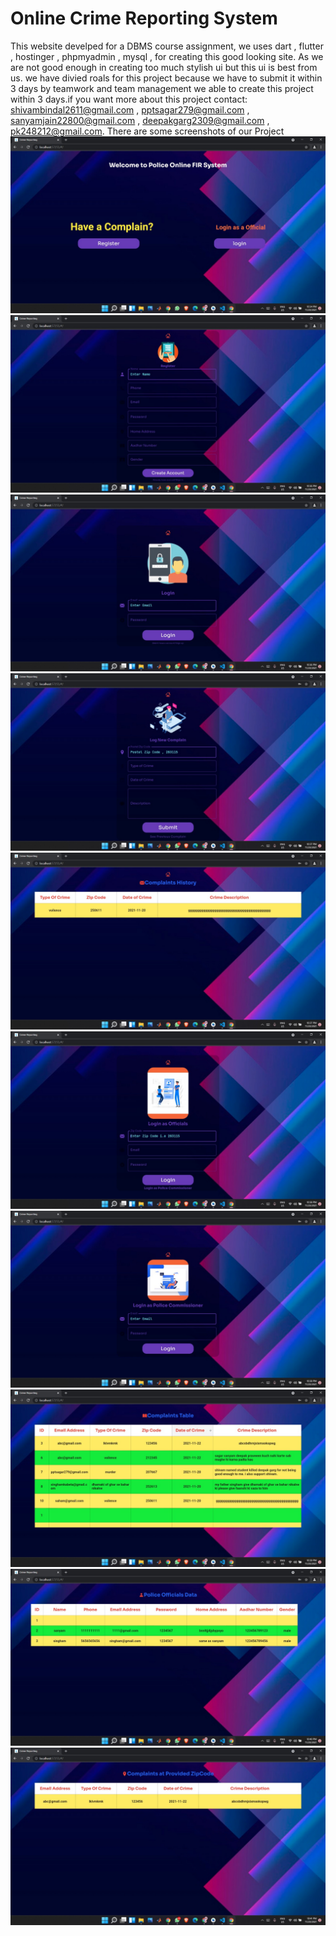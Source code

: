 # Online Crime Reporting System

This website develped for a DBMS course assignment, we uses dart , flutter , hostinger , phpmyadmin , mysql , for creating this good looking site. As we are not good enough in creating too much stylish ui but this ui is best from us. we have divied roals for this project because we have to submit it within 3 days by teamwork and team management we able to create this project within 3 days.if you want more about this project contact: shivambindal2611@gmail.com , pptsagar279@gmail.com , sanyamjain22800@gmail.com , deepakgarg2309@gmail.com , pk248212@gmail.com.
There are some screenshots of our Project
![](images/cr(1).jpeg)
![](images/cr(2).jpeg)
![](images/cr(3).jpeg)
![](images/cr(4).jpeg)
![](images/cr(5).jpeg)
![](images/cr(6).jpeg)
![](images/cr(7).jpeg)
![](images/cr(8).jpeg)
![](images/cr(9).jpeg)
![](images/cr(10).jpeg)
